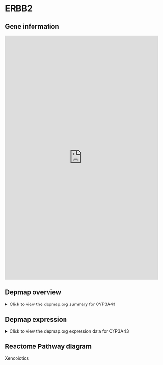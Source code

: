<h1>ERBB2</h1>

<h2>Gene information</h2>
<iframe src="https://depmap.org/portal/gene/CYP3A43?tab=about" style="border:none;width:100%;height:800px"></iframe>

<h2>Depmap overview</h2>
<details>
  <summary>Click to view the depmap.org summary for CYP3A43</summary>
  <iframe src="https://depmap.org/portal/gene/CYP3A43?tab=overview" style="border:none;width:100%;height:800px"></iframe>
</details>

<h2>Depmap expression</h2>
<details>
  <summary>Click to view the depmap.org expression data for CYP3A43</summary>
  <iframe src="https://depmap.org/portal/gene/CYP3A43?tab=characterization" style="border:none;width:100%;height:800px"></iframe>
</details>



<h2>Reactome Pathway diagram</h2>
Xenobiotics
<div id="diagramHolder"></div>

<script>
    //Creating the Reactome Diagram widget
    //Take into account a proxy needs to be set up in your server side pointing to www.reactome.org
    function onReactomeDiagramReady(){  //This function is automatically called when the widget code is ready to be used
        var diagram = Reactome.Diagram.create({
            "placeHolder" : "diagramHolder",
            "width" : 900,
            "height" : 500
        });

        //Initialising it to the "Hemostasis" pathway
        diagram.loadDiagram("R-HSA-211981");

        //Adding different listeners

        diagram.onDiagramLoaded(function (loaded) {
            console.info("Loaded ", loaded);
            diagram.flagItems("BAD");
	    diagram.flagItems("Q92934");
            if (loaded == "R-HSA-211981") diagram.selectItem("R-HSA-211981");
        });

     }
</script>



